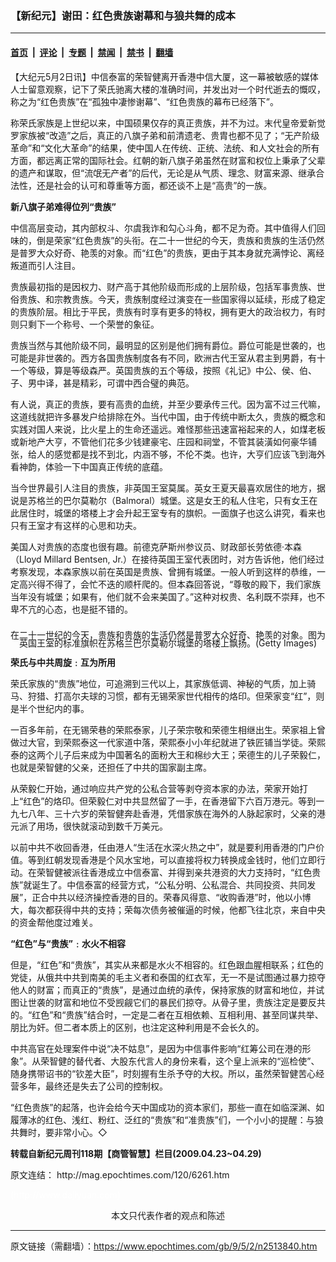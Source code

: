 ### 【新纪元】谢田：红色贵族谢幕和与狼共舞的成本

---

#### [首页](../../../..?n2513840) &nbsp;|&nbsp; [评论](../../../../../epoch-comment?n2513840) &nbsp;|&nbsp; [专题](../../../../../epoch-special?n2513840) &nbsp;|&nbsp; [禁闻](../../../../../epoch-news?n2513840) &nbsp;|&nbsp; [禁书](../../../../../books?n2513840) &nbsp;|&nbsp; [翻墙](https://github.com/gfw-breaker/nogfw/blob/master/README.md?n2513840)


<div class="post_content" id="artbody" itemprop="articleBody">
 <!-- article content begin -->
 <p>
  【大纪元5月2日讯】中信泰富的荣智健离开香港中信大厦，这一幕被敏感的媒体人士留意观察，记下了荣氏驰离大楼的准确时间，并发出对一个时代逝去的慨叹，称之为“红色贵族”在“孤独中凄惨谢幕”、“红色贵族的幕布已经落下”。
 </p>
 <p>
  称荣氏家族是上世纪以来，中国硕果仅存的真正贵族，并不为过。末代皇帝爱新觉罗家族被“改造”之后，真正的八旗子弟和前清遗老、贵胄也都不见了；“无产阶级革命”和“文化大革命”的结果，使中国人在传统、正统、法统、和人文社会的所有方面，都远离正常的国际社会。红朝的新八旗子弟虽然在财富和权位上秉承了父辈的遗产和谋取，但“流氓无产者”的后代，无论是从气质、理念、财富来源、继承合法性，还是社会的认可和尊重等方面，都还谈不上是“高贵”的一族。
 </p>
 <p>
  <b>
   新八旗子弟难得位列“贵族”
  </b>
 </p>
 <p>
  中信高层变动，其内部权斗、尔虞我诈和勾心斗角，都不足为奇。其中值得人们回味的，倒是荣家“红色贵族”的头衔。在二十一世纪的今天，贵族和贵族的生活仍然是普罗大众好奇、艳羡的对象。而“红色”的贵族，更由于其本身就充满悖论、离经叛道而引人注目。
 </p>
 <p>
  贵族最初指的是因权力、财产高于其他阶级而形成的上层阶级，包括军事贵族、世俗贵族、和宗教贵族。今天，贵族制度经过演变在一些国家得以延续，形成了稳定的贵族阶层。相比于平民，贵族有时享有更多的特权，拥有更大的政治权力，有时则只剩下一个称号、一个荣誉的象征。
 </p>
 <p>
  贵族当然与其他阶级不同，最明显的区别是他们拥有爵位。爵位可能是世袭的，也可能是非世袭的。西方各国贵族制度各有不同，欧洲古代王室从君主到男爵，有十一个等级，算是等级森严。英国贵族的五个等级，按照《礼记》中公、侯、伯、子、男中译，甚是精彩，可谓中西合璧的典范。
 </p>
 <p>
  有人说，真正的贵族，要有高贵的血统，并至少要承传三代。因为富不过三代嘛，这道线就把许多暴发户给排除在外。当代中国，由于传统中断太久，贵族的概念和实践对国人来说，比火星上的生命还遥远。难怪那些迅速富裕起来的人，如煤老板或新地产大亨，不管他们花多少钱建豪宅、庄园和祠堂，不管其装潢如何豪华铺张，给人的感觉都是找不到北，内涵不够，不伦不类。也许，大亨们应该飞到海外看神韵，体验一下中国真正传统的底蕴。
 </p>
 <p>
  当今世界最引人注目的贵族，非英国王室莫属。英女王夏天最喜欢居住的地方，据说是苏格兰的巴尔莫勒尔（Balmoral）城堡。这是女王的私人住宅，只有女王在此居住时，城堡的塔楼上才会升起王室专有的旗帜。一面旗子也这么讲究，看来也只有王室才有这样的心思和功夫。
 </p>
 <p>
  美国人对贵族的态度也很有趣。前德克萨斯州参议员、财政部长劳依德‧本森（Lloyd Millard Bentsen, Jr.）在接待英国王室代表团时，对方告诉他，他们经过考察发现，本森家族以前在英国是贵族、曾拥有城堡。一般人听到这样的恭维，一定高兴得不得了，会忙不迭的顺杆爬的。但本森回答说，“尊敬的殿下，我们家族当年没有城堡；如果有，他们就不会来美国了。”这种对权贵、名利既不崇拜，也不卑不亢的心态，也是挺不错的。
 </p>
 <p>
  <!--image v 1.0-->
 </p>
 <div style="line-height: 90%; text-align: center;">
  <br/>
  <span class="bn12">
   在二十一世纪的今天，贵族和贵族的生活仍然是普罗大众好奇、艳羡的对象。图为英国王室的标准旗帜在苏格兰巴尔莫勒尔城堡的塔楼上飘扬。(Getty Images)
  </span>
 </div>
 <p>
  <!-- -->
 </p>
 <p>
  <b>
   荣氏与中共周旋﹕互为所用
  </b>
 </p>
 <p>
  荣氏家族的“贵族”地位，可追溯到三代以上，其家族低调、神秘的气质，加上骑马、狩猎、打高尔夫球的习惯，都有无锡荣家世代相传的烙印。但荣家变“红”，则是半个世纪内的事。
 </p>
 <p>
  一百多年前，在无锡荣巷的荣熙泰家，儿子荣宗敬和荣德生相继出生。荣家祖上曾做过大官，到荣熙泰这一代家道中落，荣熙泰小小年纪就进了铁匠铺当学徒。荣熙泰的这两个儿子后来成为中国著名的面粉大王和棉纱大王；荣德生的儿子荣毅仁，也就是荣智健的父亲，还担任了中共的国家副主席。
 </p>
 <p>
  从荣毅仁开始，通过响应共产党的公私合营等剥夺资本家的办法，荣家开始打上“红色”的烙印。但荣毅仁对中共显然留了一手，在香港留下六百万港元。等到一九七八年、三十六岁的荣智健奔赴香港，凭借家族在海外的人脉起家时，父亲的港元派了用场，很快就滚动到数千万美元。
 </p>
 <p>
  以前中共不收回香港，任由港人“生活在水深火热之中”，就是要利用香港的门户价值。等到红朝发现香港是个风水宝地，可以直接将权力转换成金钱时，他们立即行动。在荣智健被派往香港成立中信泰富、并得到亲共港资的大力支持时，“红色贵族”就诞生了。中信泰富的经营方式，“公私分明、公私混合、共同投资、共同发展”，正合中共以经济操控香港的目的。荣春风得意、“收购香港”时，他以小博大，每次都获得中共的支持；荣每次债务被催逼的时候，他都飞往北京，来自中央的资金帮他度过难关。
 </p>
 <p>
  <b>
   “红色”与“贵族”﹕水火不相容
  </b>
 </p>
 <p>
  但是，“红色”和“贵族”，其实从来都是水火不相容的。红色跟血腥相联系；红色的党徒，从俄共中共到南美的毛主义者和泰国的红衣军，无一不是试图通过暴力掠夺他人的财富；而真正的“贵族”，是通过血统的承传，保持家族的财富和地位，并试图让世袭的财富和地位不受觊觎它们的暴民们掠夺。从骨子里，贵族注定是要反共的。“红色”和“贵族”结合时，一定是二者在互相依赖、互相利用、甚至同谋共举、朋比为奸。但二者本质上的区别，也注定这种利用是不会长久的。
 </p>
 <p>
  中共高官在处理案件中说“决不姑息”，是因为中信事件影响“红筹公司在港的形象”。从荣智健的替代者、大股东代言人的身份来看，这个皇上派来的“巡检使”、随身携带诏书的“钦差大臣”，时刻握有生杀予夺的大权。所以，虽然荣智健苦心经营多年，最终还是失去了公司的控制权。
 </p>
 <p>
  “红色贵族”的起落，也许会给今天中国成功的资本家们，那些一直在如临深渊、如履薄冰的红色、浅红、粉红、泛红的“贵族”和“准贵族”们，一个小小的提醒：与狼共舞时，要非常小心。◇
 </p>
 <p>
  <b>
   转载自新纪元周刊118期【商管智慧】栏目(2009.04.23~04.29)
  </b>
 </p>
 <p>
  原文连结：
  <ok href=" http://mag.epochtimes.com/120/6261.htm " target="_blank">
   http://mag.epochtimes.com/120/6261.htm
  </ok>
 </p>
 <p>
  <font color="#ffffff">
   (http://www.dajiyuan.com)
  </font>
  <br/>
  <center>
   <font class="GY13">
    本文只代表作者的观点和陈述
   </font>
  </center>
 </p>
 <!-- article content end -->
 <div id="below_article_ad">
 </div>
</div>


---

原文链接（需翻墙）：https://www.epochtimes.com/gb/9/5/2/n2513840.htm